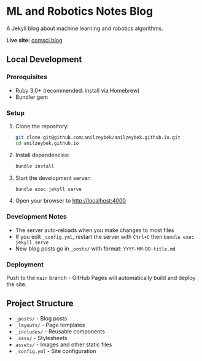 # ML and Robotics Notes Blog

A Jekyll blog about machine learning and robotics algorithms.

**Live site:** [comsci.blog](https://comsci.blog)

## Local Development

### Prerequisites
- Ruby 3.0+ (recommended: install via Homebrew)
- Bundler gem

### Setup
1. Clone the repository:
   ```bash
   git clone git@github.com:anilzeybek/anilzeybek.github.io.git
   cd anilzeybek.github.io
   ```

2. Install dependencies:
   ```bash
   bundle install
   ```

3. Start the development server:
   ```bash
   bundle exec jekyll serve
   ```

4. Open your browser to [http://localhost:4000](http://localhost:4000)

### Development Notes
- The server auto-reloads when you make changes to most files
- If you edit `_config.yml`, restart the server with `Ctrl+C` then `bundle exec jekyll serve`
- New blog posts go in `_posts/` with format: `YYYY-MM-DD-title.md`

### Deployment
Push to the `main` branch - GitHub Pages will automatically build and deploy the site.

## Project Structure
- `_posts/` - Blog posts
- `_layouts/` - Page templates  
- `_includes/` - Reusable components
- `_sass/` - Stylesheets
- `assets/` - Images and other static files
- `_config.yml` - Site configuration

